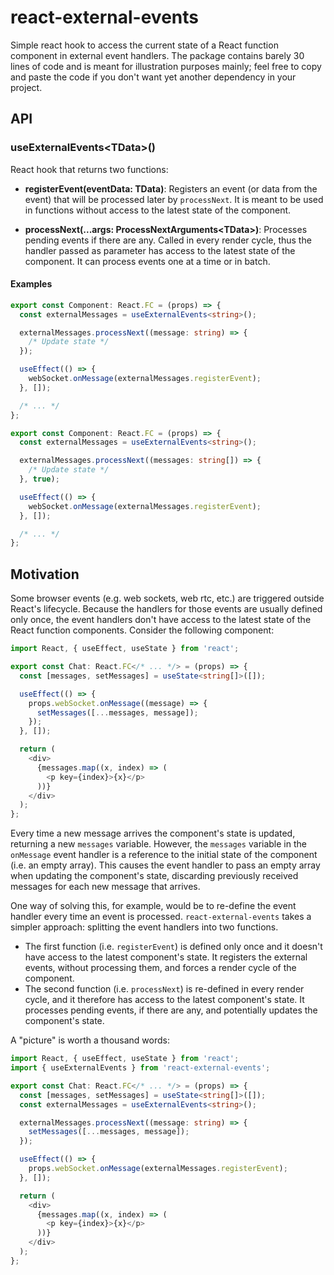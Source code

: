 # react-external-events

Simple react hook to access the current state of a React function component in external event handlers. The package contains barely 30 lines of code and is meant for illustration purposes mainly; feel free to copy and paste the code if you don't want yet another dependency in your project.

## API

### useExternalEvents\<TData\>()

React hook that returns two functions:

- **registerEvent(eventData: TData)**: Registers an event (or data from the event) that will be processed later by `processNext`. It is meant to be used in functions without access to the latest state of the component.

- **processNext(...args: ProcessNextArguments\<TData\>)**: Processes pending events if there are any. Called in every render cycle, thus the handler passed as parameter has access to the latest state of the component. It can process events one at a time or in batch.

#### Examples

```typescript
export const Component: React.FC = (props) => {
  const externalMessages = useExternalEvents<string>();

  externalMessages.processNext((message: string) => {
    /* Update state */
  });

  useEffect(() => {
    webSocket.onMessage(externalMessages.registerEvent);
  }, []);

  /* ... */
};
```

```typescript
export const Component: React.FC = (props) => {
  const externalMessages = useExternalEvents<string>();

  externalMessages.processNext((messages: string[]) => {
    /* Update state */
  }, true);

  useEffect(() => {
    webSocket.onMessage(externalMessages.registerEvent);
  }, []);

  /* ... */
};
```

## Motivation

Some browser events (e.g. web sockets, web rtc, etc.) are triggered outside React's lifecycle. Because the handlers for those events are usually defined only once, the event handlers don't have access to the latest state of the React function components. Consider the following component:

```typescript
import React, { useEffect, useState } from 'react';

export const Chat: React.FC</* ... */> = (props) => {
  const [messages, setMessages] = useState<string[]>([]);

  useEffect(() => {
    props.webSocket.onMessage((message) => {
      setMessages([...messages, message]);
    });
  }, []);

  return (
    <div>
      {messages.map((x, index) => (
        <p key={index}>{x}</p>
      ))}
    </div>
  );
};
```

Every time a new message arrives the component's state is updated, returning a new `messages` variable. However, the `messages` variable in the `onMessage` event handler is a reference to the initial state of the component (i.e. an empty array). This causes the event handler to pass an empty array when updating the component's state, discarding previously received messages for each new message that arrives.

One way of solving this, for example, would be to re-define the event handler every time an event is processed. `react-external-events` takes a simpler approach: splitting the event handlers into two functions.

- The first function (i.e. `registerEvent`) is defined only once and it doesn't have access to the latest component's state. It registers the external events, without processing them, and forces a render cycle of the component.
- The second function (i.e. `processNext`) is re-defined in every render cycle, and it therefore has access to the latest component's state. It processes pending events, if there are any, and potentially updates the component's state.

A "picture" is worth a thousand words:

```typescript
import React, { useEffect, useState } from 'react';
import { useExternalEvents } from 'react-external-events';

export const Chat: React.FC</* ... */> = (props) => {
  const [messages, setMessages] = useState<string[]>([]);
  const externalMessages = useExternalEvents<string>();

  externalMessages.processNext((message: string) => {
    setMessages([...messages, message]);
  });

  useEffect(() => {
    props.webSocket.onMessage(externalMessages.registerEvent);
  }, []);

  return (
    <div>
      {messages.map((x, index) => (
        <p key={index}>{x}</p>
      ))}
    </div>
  );
};
```
